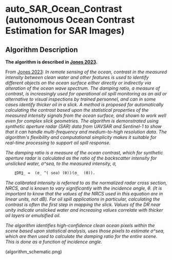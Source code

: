 # auto_SAR_Ocean_Contrast \(autonomous Ocean Contrast Estimation for SAR Images\)

## Algorithm Description

**The algorithm is described in [Jones 2023](https://www.sciencedirect.com/science/article/pii/S0025326X23003843).**

From [Jones,2023](https://www.sciencedirect.com/science/article/pii/S0025326X23003843):
*In remote sensing of the ocean, contrast in the measured intensity between clean water and other features is used to identify different objects on the ocean surface either directly or indirectly via alteration of the ocean wave spectrum.  The damping ratio, a measure of contrast, is increasingly used for operational oil spill monitoring as an aid or alternative to visual inspections by trained personnel, and can in some cases identify thicker oil in a slick.  A method is proposed for automatically calculating the contrast based upon the statistical properties of the measured intensity signals from the ocean surface, and shown to work well even for complex slick geometries.  The algorithm is demonstrated using synthetic aperture radar (SAR) data from UAVSAR and Sentinel-1 to show that it can handle multi-frequency and medium-to-high resolution data.  The algorithm's flexibility and computational simplicity makes it suitable for real-time processing to support oil spill response.*

*The damping ratio is a measure of the ocean contrast, which for synthetic aperture radar is calculated as the ratio of the backscatter intensity for unslicked water, σ^sea,  to the measured intensity, σ,*

        〖DR〗_ =  (σ_ ^( sea) (θ))⁄(σ_  (θ)).

*The calibrated intensity is referred to as the normalized radar cross section, NRCS, and is known to vary significantly with the incidence angle, θ.  (It is important to know that the values of the NRCS used in this equation are in linear units, not dB).
For oil spill applications in particular, calculating the contrast is often the first step in mapping the slick.  Values of the DR near unity indicate unslicked water and increasing values correlate with thicker oil layers or emulsified oil.*

*The algorithm identifies high-confidence clean ocean pixels within the scene based upon statistical analysis, uses those pixels to estimate σ^sea, which are then used to calculate the damping ratio for the entire scene.  This is done as a function of incidence angle.*

(algorithm_schematic.png)

